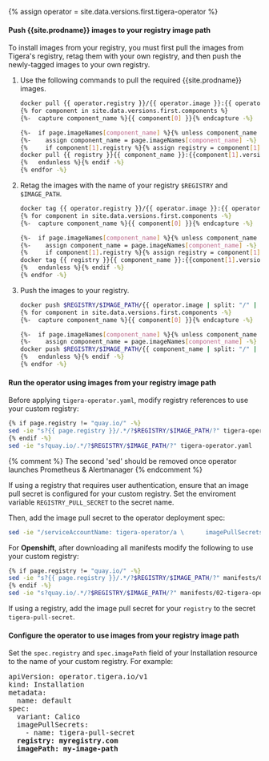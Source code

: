 {% assign operator = site.data.versions.first.tigera-operator %}

#### Push {{site.prodname}} images to your registry image path

To install images from your registry, you must first pull the images from Tigera's registry, retag them with your own registry, and then push the newly-tagged images to your own registry.

1. Use the following commands to pull the required {{site.prodname}} images.

   ```bash
   docker pull {{ operator.registry }}/{{ operator.image }}:{{ operator.version }}
   {% for component in site.data.versions.first.components %}
   {%-  capture component_name %}{{ component[0] }}{% endcapture -%}

   {%-  if page.imageNames[component_name] %}{% unless component_name contains "flannel" -%}
   {%-    assign component_name = page.imageNames[component_name] -%}
   {%     if component[1].registry %}{% assign registry = component[1].registry | append: "/" %}{% else %}{% assign registry = page.registry -%} {% endif -%}
   docker pull {{ registry }}{{ component_name }}:{{component[1].version}}
   {%   endunless %}{% endif -%}
   {% endfor -%}
   ```

1. Retag the images with the name of your registry `$REGISTRY` and `$IMAGE_PATH`.

   ```bash
   docker tag {{ operator.registry }}/{{ operator.image }}:{{ operator.version }} $REGISTRY/$IMAGE_PATH/{{ operator.image | split: "/" | last }}:{{ operator.version }}
   {% for component in site.data.versions.first.components -%}
   {%-  capture component_name %}{{ component[0] }}{% endcapture -%}

   {%-  if page.imageNames[component_name] %}{% unless component_name contains "flannel" -%}
   {%-    assign component_name = page.imageNames[component_name] -%}
   {%     if component[1].registry %}{% assign registry = component[1].registry | append: "/" %}{% else %}{% assign registry = page.registry -%} {% endif -%}
   docker tag {{ registry }}{{ component_name }}:{{component[1].version}} $REGISTRY/$IMAGE_PATH/{{ component_name | split: "/" | last }}:{{component[1].version}}
   {%   endunless %}{% endif -%}
   {% endfor -%}
   ```

1. Push the images to your registry.

   ```bash
   docker push $REGISTRY/$IMAGE_PATH/{{ operator.image | split: "/" | last }}:{{ operator.version }}
   {% for component in site.data.versions.first.components -%}
   {%-  capture component_name %}{{ component[0] }}{% endcapture -%}

   {%-  if page.imageNames[component_name] %}{% unless component_name contains "flannel" -%}
   {%-    assign component_name = page.imageNames[component_name] -%}
   docker push $REGISTRY/$IMAGE_PATH/{{ component_name | split: "/" | last}}:{{component[1].version}}
   {%   endunless %}{% endif -%}
   {% endfor -%}
   ```

#### Run the operator using images from your registry image path

Before applying `tigera-operator.yaml`, modify registry references to use your custom registry:

```bash
{% if page.registry != "quay.io/" -%}
sed -ie "s?{{ page.registry }}/.*/?$REGISTRY/$IMAGE_PATH/?" tigera-operator.yaml
{% endif -%}
sed -ie "s?quay.io/.*/?$REGISTRY/$IMAGE_PATH/?" tigera-operator.yaml
```
{% comment %} The second 'sed' should be removed once operator launches Prometheus & Alertmanager {% endcomment %}

If using a registry that requires user authentication, ensure that an image pull secret is configured for your custom registry. Set the enviroment variable `REGISTRY_PULL_SECRET` to the secret name.

Then, add the image pull secret to the operator deployment spec:

```bash
sed -ie "/serviceAccountName: tigera-operator/a \      imagePullSecrets:\n\      - name: $REGISTRY_PULL_SECRET"  tigera-operator.yaml
```

For <b>Openshift</b>, after downloading all manifests modify the following to use your custom registry:

```bash
{% if page.registry != "quay.io/" -%}
sed -ie "s?{{ page.registry }}/.*/?$REGISTRY/$IMAGE_PATH/?" manifests/02-tigera-operator.yaml
{% endif -%}
sed -ie "s?quay.io/.*/?$REGISTRY/$IMAGE_PATH/?" manifests/02-tigera-operator.yaml
```
If using a registry, add the image pull secret for your `registry` to the secret `tigera-pull-secret`.

#### Configure the operator to use images from your registry image path

Set the `spec.registry` and `spec.imagePath` field of your Installation resource to the name of your custom registry. For example:

<pre>
apiVersion: operator.tigera.io/v1
kind: Installation
metadata:
  name: default
spec:
  variant: Calico
  imagePullSecrets:
    - name: tigera-pull-secret
  <b>registry: myregistry.com</b>
  <b>imagePath: my-image-path</b>
</pre>

